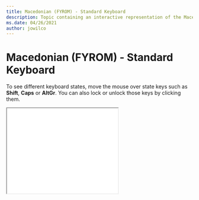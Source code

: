 ```yaml
--- 
title: Macedonian (FYROM) - Standard Keyboard 
description: Topic containing an interactive representation of the Macedonian (FYROM) - Standard Keyboard 
ms.date: 04/26/2021 
author: jowilco 
--- 
```

 
# Macedonian (FYROM) - Standard Keyboard 
 
To see different keyboard states, move the mouse over state keys such as **Shift**, **Caps** or **AltGr**. You can also lock or unlock those keys by clicking them. 
 
<iframe src="kbdmacst.html" height="230"></iframe> 
